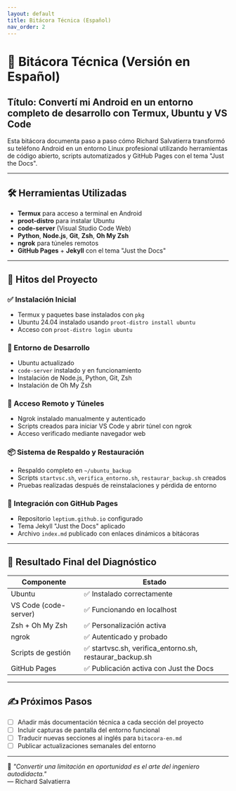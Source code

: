 ```yaml
---
layout: default
title: Bitácora Técnica (Español)
nav_order: 2
---
```

# 📘 Bitácora Técnica (Versión en Español)

## Título: Convertí mi Android en un entorno completo de desarrollo con Termux, Ubuntu y VS Code

Esta bitácora documenta paso a paso cómo Richard Salvatierra transformó su teléfono Android en un entorno Linux profesional utilizando herramientas de código abierto, scripts automatizados y GitHub Pages con el tema "Just the Docs".

---

## 🛠️ Herramientas Utilizadas

- **Termux** para acceso a terminal en Android
- **proot-distro** para instalar Ubuntu
- **code-server** (Visual Studio Code Web)
- **Python**, **Node.js**, **Git**, **Zsh**, **Oh My Zsh**
- **ngrok** para túneles remotos
- **GitHub Pages** + **Jekyll** con el tema "Just the Docs"

---

## 🧭 Hitos del Proyecto

### ✅ Instalación Inicial
- Termux y paquetes base instalados con `pkg`
- Ubuntu 24.04 instalado usando `proot-distro install ubuntu`
- Acceso con `proot-distro login ubuntu`

### 🧱 Entorno de Desarrollo
- Ubuntu actualizado
- `code-server` instalado y en funcionamiento
- Instalación de Node.js, Python, Git, Zsh
- Instalación de Oh My Zsh

### 🔐 Acceso Remoto y Túneles
- Ngrok instalado manualmente y autenticado
- Scripts creados para iniciar VS Code y abrir túnel con ngrok
- Acceso verificado mediante navegador web

### 📦 Sistema de Respaldo y Restauración
- Respaldo completo en `~/ubuntu_backup`
- Scripts `startvsc.sh`, `verifica_entorno.sh`, `restaurar_backup.sh` creados
- Pruebas realizadas después de reinstalaciones y pérdida de entorno

### 📄 Integración con GitHub Pages
- Repositorio `leptium.github.io` configurado
- Tema Jekyll "Just the Docs" aplicado
- Archivo `index.md` publicado con enlaces dinámicos a bitácoras

---
## 🧪 Resultado Final del Diagnóstico

| Componente         | Estado   |
|--------------------|----------|
| Ubuntu             | ✅ Instalado correctamente |
| VS Code (code-server) | ✅ Funcionando en localhost |
| Zsh + Oh My Zsh    | ✅ Personalización activa |
| ngrok              | ✅ Autenticado y probado |
| Scripts de gestión | ✅ startvsc.sh, verifica_entorno.sh, restaurar_backup.sh |
| GitHub Pages       | ✅ Publicación activa con Just the Docs |

---

## ✍️ Próximos Pasos

- [ ] Añadir más documentación técnica a cada sección del proyecto
- [ ] Incluir capturas de pantalla del entorno funcional
- [ ] Traducir nuevas secciones al inglés para `bitacora-en.md`
- [ ] Publicar actualizaciones semanales del entorno

---

🚀 *"Convertir una limitación en oportunidad es el arte del ingeniero autodidacta."*  
— Richard Salvatierra

